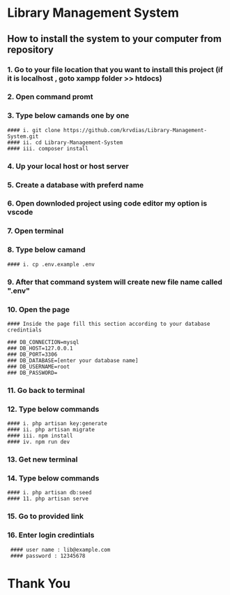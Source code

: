 # Library Management System

## How to install the system to your computer from repository

### 1. Go to your file location that you want to install this project (if it is localhost , goto xampp folder >> htdocs)
### 2. Open command promt
### 3. Type below camands one by one

    #### i. git clone https://github.com/krvdias/Library-Management-System.git
    #### ii. cd Library-Management-System
    #### iii. composer install

### 4. Up your local host or host server
### 5. Create a database with preferd name
### 6. Open downloded project using code editor my option is vscode
### 7. Open terminal
### 8. Type below camand

    #### i. cp .env.example .env

### 9. After that command system will create new file name called ".env"
### 10. Open the page 

    #### Inside the page fill this section according to your database credintials

    ### DB_CONNECTION=mysql
    ### DB_HOST=127.0.0.1
    ### DB_PORT=3306
    ### DB_DATABASE=[enter your database name]
    ### DB_USERNAME=root
    ### DB_PASSWORD= 

### 11. Go back to terminal
### 12. Type below commands

    #### i. php artisan key:generate
    #### ii. php artisan migrate
    #### iii. npm install
    #### iv. npm run dev

### 13. Get new terminal
### 14. Type below commands

    #### i. php artisan db:seed
    #### 11. php artisan serve

### 15. Go to provided link 
### 16. Enter login credintials

     #### user name : lib@example.com
     #### password : 12345678

# Thank You
